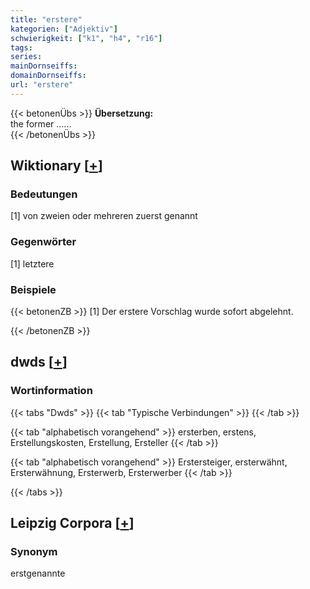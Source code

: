 ```yaml
---
title: "erstere"
kategorien: ["Adjektiv"]
schwierigkeit: ["k1", "h4", "r16"]
tags:
series:
mainDornseiffs:
domainDornseiffs:
url: "erstere"
---
```


{{< betonenÜbs >}}
**Übersetzung:**  
the former …...  
{{< /betonenÜbs >}}

## Wiktionary [[+](https://de.wiktionary.org/wiki/erstere)]

### Bedeutungen
[1] von zweien oder mehreren zuerst genannt  

### Gegenwörter
[1] letztere  

### Beispiele
{{< betonenZB >}}
[1] Der erstere Vorschlag wurde sofort abgelehnt.  

{{< /betonenZB >}}


## dwds [[+](https://www.dwds.de/wb/erstere)]

### Wortinformation
{{< tabs "Dwds" >}}
{{< tab "Typische Verbindungen" >}}
{{< /tab >}}

{{< tab "alphabetisch vorangehend" >}}
ersterben, erstens, Erstellungskosten, Erstellung, Ersteller
{{< /tab >}}

{{< tab "alphabetisch vorangehend" >}}
Erstersteiger, ersterwähnt, Ersterwähnung, Ersterwerb, Ersterwerber
{{< /tab >}}

{{< /tabs >}}

## Leipzig Corpora [[+](https://corpora.uni-leipzig.de/en/res?word=erstere&corpusId=deu_newscrawl-public_2018)]


### Synonym
erstgenannte

